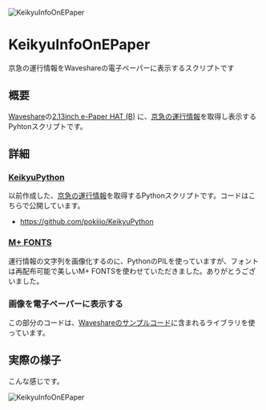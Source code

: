 ![KeikyuInfoOnEPaper](https://lh3.googleusercontent.com/khSiS-OUWdNGUPznID1HVxzsq-nzZv0kRztvCCfU9UUB-wbMKRvT6SsXnkAflgzv_3df1hjQfyHASWcP7n7nY1i1OXuKiG_ppBOtMhvx4LLPpCREyI4-cXyXNN6dnumR24qPg7Mfy3M=s600 "KeikyuInfoOnEPaper")


# KeikyuInfoOnEPaper
京急の運行情報をWaveshareの電子ペーパーに表示するスクリプトです


## 概要
[Waveshare](https://www.waveshare.com/)の[2.13inch e-Paper HAT (B)](https://www.waveshare.com/product/modules/oleds-lcds/e-paper/2.13inch-e-paper-hat-b.htm) に、[京急の運行情報](http://unkou.keikyu.co.jp/)を取得し表示するPyhtonスクリプトです。


## 詳細


### [KeikyuPython](https://github.com/pokiiio/KeikyuPython)

以前作成した、[京急の運行情報](http://unkou.keikyu.co.jp/)を取得するPythonスクリプトです。コードはこちらで公開しています。

 - https://github.com/pokiiio/KeikyuPython


### [M+ FONTS](https://mplus-fonts.osdn.jp/)

運行情報の文字列を画像化するのに、PythonのPILを使っていますが、フォントは再配布可能で美しいM+ FONTSを使わせていただきました。ありがとうございました。


### 画像を電子ペーパーに表示する

この部分のコードは、[Waveshareのサンプルコード](https://www.waveshare.com/wiki/File:2.13inch-e-paper-hat-b-code.7z)に含まれるライブラリを使っています。


## 実際の様子


こんな感じです。


![KeikyuInfoOnEPaper](https://lh3.googleusercontent.com/fcf0nkKXul13phElocjmmuqe8Ypgk1BecJwoIzqXcdmH7qxZYYND9a1fcgftBdIYLuOqCYDuhF-RMql8uCrBVgZOeiLX9iqmlsfghKSSJD_85Gsn4X9pTOvzvi8AnzA_rXJLOeU-_7I=s600 "KeikyuInfoOnEPaper")